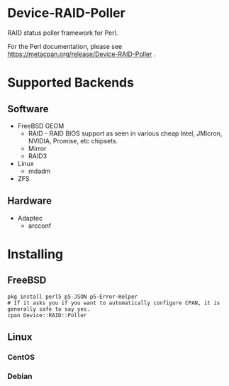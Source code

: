 # Device-RAID-Poller

RAID status poller framework for Perl.

For the Perl documentation, please see https://metacpan.org/release/Device-RAID-Poller .

# Supported Backends

## Software

* FreeBSD GEOM
    * RAID - RAID BIOS support as seen in various cheap Intel, JMicron, NVIDIA, Promise, etc chipsets.
    * Mirror
    * RAID3
* Linux
    * mdadm
* ZFS

## Hardware

* Adaptec
    * arcconf

# Installing

## FreeBSD

    pkg install perl5 p5-JSON p5-Error-Helper
    # If it asks you if you want to automatically configure CPAN, it is generally safe to say yes.
    cpan Device::RAID::Poller
    
## Linux

### CentOS

### Debian

